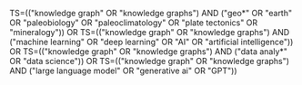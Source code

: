 TS=(("knowledge graph" OR "knowledge graphs")
	AND ("geo*" OR "earth" OR "paleobiology"
	OR "paleoclimatology" OR "plate tectonics" OR "mineralogy"))
OR TS=(("knowledge graph" OR "knowledge graphs")
	AND ("machine learning" OR "deep learning"
	OR "AI" OR "artificial intelligence"))
OR TS=(("knowledge graph" OR "knowledge graphs")
	AND ("data analy*" OR "data science"))
OR TS=(("knowledge graph" OR "knowledge graphs")
	AND ("large language model" OR "generative ai" OR "GPT"))